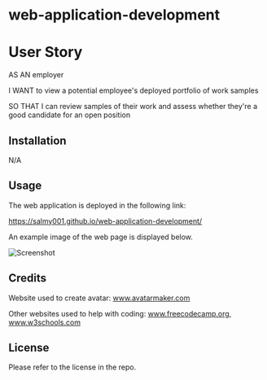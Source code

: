 # web-application-development
# User Story
AS AN employer

I WANT to view a potential employee's deployed portfolio of work samples

SO THAT I can review samples of their work and assess whether they're a good candidate for an open position

## Installation

N/A

## Usage

The web application is deployed in the following link:

https://salmy001.github.io/web-application-development/

An example image of the web page is displayed below.

![Screenshot](https://user-images.githubusercontent.com/80605132/229313502-760a0549-1a21-4eb1-b420-9d3a8a771439.jpg)


## Credits

Website used to create avatar: 
www.avatarmaker.com

Other websites used to help with coding:
www.freecodecamp.org,
www.w3schools.com

## License

Please refer to the license in the repo.
